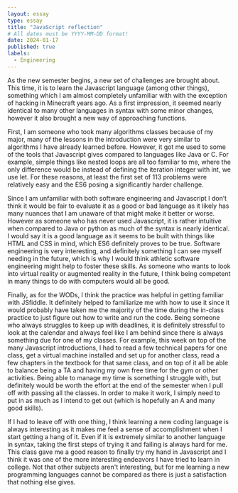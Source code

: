 ```yaml
---
layout: essay
type: essay
title: "JavaScript reflection"
# All dates must be YYYY-MM-DD format!
date: 2024-01-17
published: true
labels:
  - Engineering
---
```

As the new semester begins, a new set of challenges are brought about. This time, it is to learn the Javascript language (among other things), something which I am almost completely unfamiliar with with the exception of hacking in Minecraft years ago. As a first impression, it seemed nearly identical to many other languages in syntax with some minor changes, however it also brought a new way of approaching functions. 

First, I am someone who took many algorithms classes because of my major, many of the lessons in the introduction were very similar to algorithms I have already learned before. However, it got me used to some of the tools that Javascript gives compared to languages like Java or C. For example, simple things like nested loops are all too familiar to me, where the only difference would be instead of defining the iteration integer with int, we use let. For these reasons, at least the first set of 113 problems were relatively easy and the ES6 posing a significantly harder challenge. 

Since I am unfamiliar with both software engineering and Javascript I don’t think it would be fair to evaluate it as a good or bad language as it likely has many nuances that I am unaware of that might make it better or worse. However as someone who has never used Javascript, it is rather intuitive when compared to Java or python as much of the syntax is nearly identical. I would say it is a good language as it seems to be built with things like HTML and CSS in mind, which ES6 definitely proves to be true. Software engineering is very interesting, and definitely something I can see myself needing in the future, which is why I would think athletic software engineering might help to foster these skills. As someone who wants to look into virtual reality or augmented reality in the future, I think being competent in many things to do with computers would all be good. 

Finally, as for the WODs, I think the practice was helpful in getting familiar with JSfiddle. It definitely helped to familiarize me with how to use it since it would probably have taken me the majority of the time during the in-class practice to just figure out how to write and run the code. Being someone who always struggles to keep up with deadlines, it is definitely stressful to look at the calendar and always feel like I am behind since there is always something due for one of my classes. For example, this week on top of the many Javascript introductions, I had to read a few technical papers for one class, get a virtual machine installed and set up for another class, read a few chapters in the textbook for that same class, and on top of it all be able to balance being a TA and having my own free time for the gym or other activities. Being able to manage my time is something I struggle with, but definitely would be worth the effort at the end of the semester when I pull off with passing all the classes. In order to make it work, I simply need to put in as much as I intend to get out (which is hopefully an A and many good skills). 

If I had to leave off with one thing, I think learning a new coding language is always interesting as it makes me feel a sense of accomplishment when I start getting a hang of it. Even if it is extremely similar to another language in syntax, taking the first steps of trying it and failing is always hard for me. This class gave me a good reason to finally try my hand in Javascript and I think it was one of the more interesting endeavors I have tried to learn in college. Not that other subjects aren't interesting, but for me learning a new programming languages cannot be compared as there is just a satisfaction that nothing else gives. 
